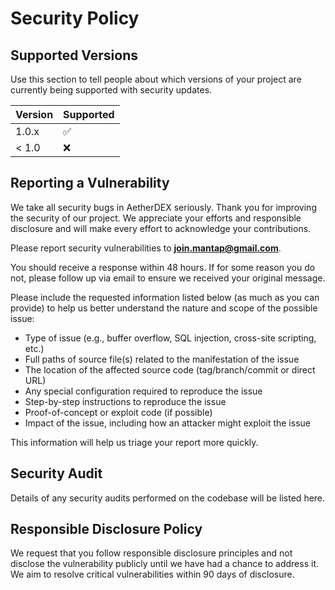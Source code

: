 # Security Policy

## Supported Versions

Use this section to tell people about which versions of your project are
currently being supported with security updates.

| Version | Supported          |
| ------- | ------------------ |
| 1.0.x   | :white_check_mark: |
| < 1.0   | :x:                |

## Reporting a Vulnerability

We take all security bugs in AetherDEX seriously. Thank you for improving the security of our project. We appreciate your efforts and responsible disclosure and will make every effort to acknowledge your contributions.

Please report security vulnerabilities to **[join.mantap@gmail.com](mailto:join.mantap@gmail.com)**.

You should receive a response within 48 hours. If for some reason you do not, please follow up via email to ensure we received your original message.

Please include the requested information listed below (as much as you can provide) to help us better understand the nature and scope of the possible issue:

* Type of issue (e.g., buffer overflow, SQL injection, cross-site scripting, etc.)
* Full paths of source file(s) related to the manifestation of the issue
* The location of the affected source code (tag/branch/commit or direct URL)
* Any special configuration required to reproduce the issue
* Step-by-step instructions to reproduce the issue
* Proof-of-concept or exploit code (if possible)
* Impact of the issue, including how an attacker might exploit the issue

This information will help us triage your report more quickly.

## Security Audit

Details of any security audits performed on the codebase will be listed here.

## Responsible Disclosure Policy

We request that you follow responsible disclosure principles and not disclose the vulnerability publicly until we have had a chance to address it. We aim to resolve critical vulnerabilities within 90 days of disclosure.
